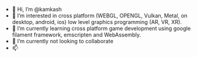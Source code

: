 - 👋 Hi, I’m @kamkash
- 👀 I’m interested in cross platform (WEBGL, OPENGL, Vulkan, Metal, on desktop, android, ios) low level graphics programming (AR, VR, XR).
- 🌱 I’m currently learning cross platform game development using google filament framework, emscripten and WebAssembly.
- 💞️ I’m currently not looking to collaborate
- 📫 

<!---
kamkash/kamkash is a ✨ special ✨ repository because its `README.md` (this file) appears on your GitHub profile.
You can click the Preview link to take a look at your changes.
--->
